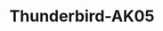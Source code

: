 ---
title: Thunderbird-AK05
publishDate: 2020-03-24 00:00:00
img: /assets/work/1-me/illustrations/Thunderbird-AK05.jpg
img_alt: Illustration d'un plan de véhicule imaginé
miniature: /assets/work/1-me/illustrations/Thunderbird-AK05_miniature.jpg
description: |
  Illustration d'un plan de véhicule imaginé
  
tags:
  - Paint Tool SAI
  - Graphisme
  - Illustration
---